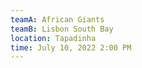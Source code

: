 ```yaml
---
teamA: African Giants
teamB: Lisbon South Bay
location: Tapadinha
time: July 10, 2022 2:00 PM
---
```

